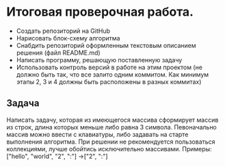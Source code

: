 # Итоговая проверочная работа.

* Создать репозиторий на GitHub
* Нарисовать блок-схему алгоритма
* Снабдить репозиторий оформленным текстовым описанием решения (файл README.md)
* Написать программу, решающую поставленную задачу
* Использовать контроль версий в работе на этим проектом (не должно быть так, что все залито одним коммитом.
Как минимум этапы 2, 3 и 4 должны быть расположены в разных коммитах)
 
 ## Задача

 Написать задачу, которая из имеющегося массива сформирует массив из строк, длина которых меньше либо равна 3 символа.
 Певоначально массив можно ввести с клавиатуры, либо задавать на старте выполнения алгоритма.
 При решении не рекомендуется пользоваться коллекциями, лучше обойтись исключительно массивами.
 Примеры: ["hello", "world", "2", ":"] ->["2", ":"]
 
